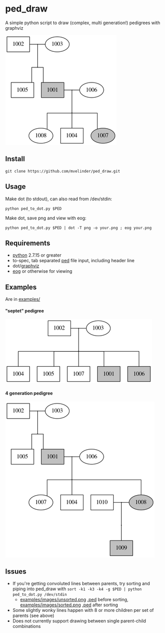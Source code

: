 # ped_draw
A simple python script to draw (complex, multi generation!) pedigrees with graphviz

![3gen.png](examples/images/3gen.png "3gen.png")

## Install
```
git clone https://github.com/mvelinder/ped_draw.git
```

## Usage
Make dot (to stdout), can also read from /dev/stdin:
```
python ped_to_dot.py $PED
```

Make dot, save png and view with eog:
```
python ped_to_dot.py $PED | dot -T png -o your.png ; eog your.png
```

## Requirements
- [python](https://www.python.org/) 2.7.15 or greater
- to-spec, tab separated [ped](https://gatkforums.broadinstitute.org/gatk/discussion/7696/pedigree-ped-files) file input, including header line
- dot/[graphviz](https://graphviz.gitlab.io/)
- [eog](https://wiki.gnome.org/Apps/EyeOfGnome) or otherwise for viewing

## Examples
Are in [examples/](examples/)

#### "septet" pedigree
![septet.png](examples/images/septet.png "septet.png")

#### 4 generation pedigree
![4gen.png](examples/images/4gen.png "4gen.png")

## Issues
- If you're getting convoluted lines between parents, try sorting and piping into ped_draw with `sort -k1 -k3 -k4 -g $PED | python ped_to_dot.py /dev/stdin`
  - [examples/images/unsorted.png](examples/images/unsorted.png) [.ped](examples/unsorted.ped) before sorting, [examples/images/sorted.png](examples/images/sorted.png) [.ped](examples/sorted.ped) after sorting
- Some slightly wonky lines happen with 8 or more children per set of parents (see above)
- Does not currently support drawing between single parent-child combinations
